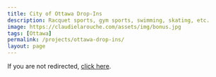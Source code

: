 ```yaml
---
title: City of Ottawa Drop-Ins
description: Racquet sports, gym sports, swimming, skating, etc.
image: https://claudielarouche.com/assets/img/bonus.jpg
tags: [Ottawa]
permalink: /projects/ottawa-drop-ins/
layout: page
---
```


<meta http-equiv="refresh" content="0; url=https://claudielarouche.com/ottawa.html">
<p>If you are not redirected, <a href="https://claudielarouche.com/ottawa.html">click here</a>.</p>

